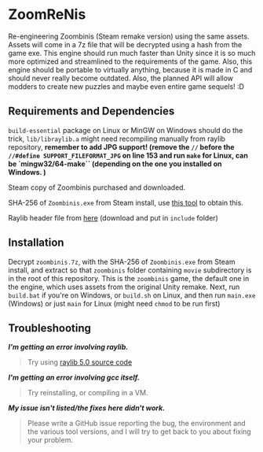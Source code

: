 # ZoomReNis
 Re-engineering Zoombinis (Steam remake version) using the same assets. Assets will come in a 7z file that will be decrypted using a hash from the game exe. This engine should run much faster than Unity since it is so much more optimized and streamlined to the requirements of the game. Also, this engine should be portable to virtually anything, because it is made in C and should never really become outdated. Also, the planned API will allow modders to create new puzzles and maybe even entire game sequels! :D
## Requirements and Dependencies
`build-essential` package on Linux or MinGW on Windows should do the trick, `lib/libraylib.a` might need recompiling manually from raylib repository, **remember to add JPG support! (remove the `//` before the ``//#define SUPPORT_FILEFORMAT_JPG`` on line 153 and run `make` for Linux, can be `mingw32/64-make`` (depending on the one you installed on Windows. )**  
  
Steam copy of Zoombinis purchased and downloaded.
  
SHA-256 of `Zoombinis.exe` from Steam install, use [this tool](https://emn178.github.io/online-tools/sha256_checksum.html) to obtain this. 
   
Raylib header file from [here](https://github.com/raysan5/raylib/blob/master/src/raylib.h/) (download and put in `include` folder)  
  
## Installation
Decrypt `zoombinis.7z`, with the SHA-256 of `Zoombinis.exe` from Steam install, and extract so that `zoombinis` folder containing `movie` subdirectory is in the root of this repository. This is the `zoombinis` game, the default one in the engine, which uses assets from the original Unity remake. Next, run `build.bat` if you're on Windows, or `build.sh` on Linux, and then run `main.exe` (Windows) or just `main` for Linux (might need `chmod` to be run first)  
  
## Troubleshooting
***I'm getting an error involving raylib.***
> Try using [raylib 5.0 source code](https://github.com/raysan5/raylib/blob/ae50bfa2cc569c0f8d5bc4315d39db64005b1b08/src/raylib.h)  
  
***I'm getting an error involving gcc itself.***
> Try reinstalling, or compiling in a VM.  
  
***My issue isn't listed/the fixes here didn't work.***
> Please write a GitHub issue reporting the bug, the environment and the various tool versions, and I will try to get back to you about fixing your problem.  
  